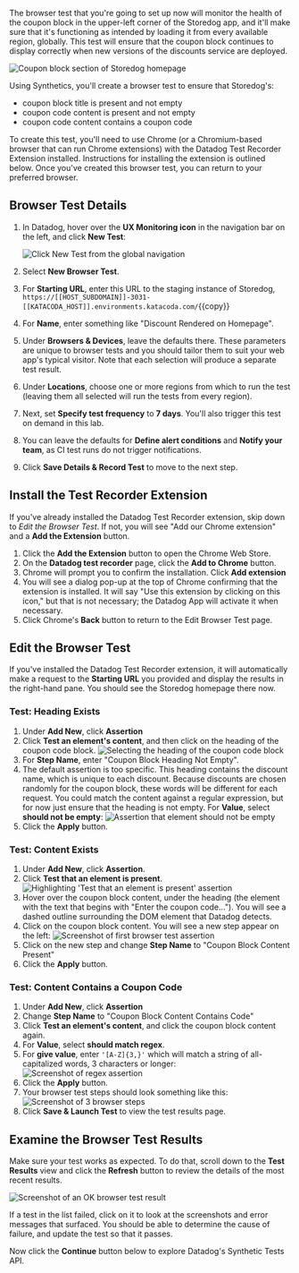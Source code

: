 The browser test that you're going to set up now will monitor the health of the coupon block in the upper-left corner of the Storedog app, and it'll make sure that it's functioning as intended by loading it from every available region, globally. This test will ensure that the coupon block continues to display correctly when new versions of the discounts service are deployed.

![Coupon block section of Storedog homepage](./assets/coupon_section_detail.png)

Using Synthetics, you'll create a browser test to ensure that Storedog's:

- coupon block title is present and not empty
- coupon code content is present and not empty
- coupon code content contains a coupon code

To create this test, you'll need to use Chrome (or a Chromium-based browser that can run Chrome extensions) with the Datadog Test Recorder Extension installed. Instructions for installing the extension is outlined below. Once you've created this browser test, you can return to your preferred browser.

## Browser Test Details
1. In Datadog, hover over the **UX Monitoring icon** in the navigation bar on the left, and click **New Test**:
    
    ![Click New Test from the global navigation](./assets/global_nav_new_test.png)
1. Select **New Browser Test**.
1. For **Starting URL**, enter this URL to the staging instance of Storedog, `https://[[HOST_SUBDOMAIN]]-3031-[[KATACODA_HOST]].environments.katacoda.com/`{{copy}}
1. For **Name**, enter something like "Discount Rendered on Homepage".
1. Under **Browsers & Devices**, leave the defaults there. These parameters are unique to browser tests and you should tailor them to suit your web app's typical visitor. Note that each selection will produce a separate test result.
1. Under **Locations**, choose one or more regions from which to run the test (leaving them all selected will run the tests from every region).
1. Next, set **Specify test frequency** to **7 days**. You'll also trigger this test on demand in this lab.
1. You can leave the defaults for **Define alert conditions** and **Notify your team**, as CI test runs do not trigger notifications.
1. Click **Save Details & Record Test** to move to the next step.

## Install the Test Recorder Extension
If you've already installed the Datadog Test Recorder extension, skip down to _Edit the Browser Test_. If not, 
you will see "Add our Chrome extension" and a **Add the Extension** button. 
1. Click the **Add the Extension** button to open the Chrome Web Store. 
1. On the **Datadog test recorder** page, click the **Add to Chrome** button.
1. Chrome will prompt you to confirm the installation. Click **Add extension**
1. You will see a dialog pop-up at the top of Chrome confirming that the extension is installed. It will say "Use this extension by clicking on this icon," but that is not necessary; the Datadog App will activate it when necessary.
1. Click Chrome's **Back** button to return to the Edit Browser Test page.

## Edit the Browser Test
If you've installed the Datadog Test Recorder extension, it will automatically make a request to the **Starting URL** you provided and display the results in the right-hand pane. You should see the Storedog homepage there now. 

### Test: Heading Exists
1. Under **Add New**, click **Assertion**
1. Click **Test an element's content**, and then click on the heading of the coupon code block.
    ![Selecting the heading of the coupon code block](./assets/test_coupon_code_header.png)
1. For **Step Name**, enter "Coupon Block Heading Not Empty".
1. The default assertion is too specific. This heading contains the discount name, which is unique to each discount. Because discounts are chosen randomly for the coupon block, these words will be different for each request. You could match the content against a regular expression, but for now just ensure that the heading is not empty. For **Value**, select **should not be empty**:
    ![Assertion that element should not be empty](./assets/assert_element_not_empty.png)
1. Click the **Apply** button.

### Test: Content Exists
1. Under **Add New**, click **Assertion**.
1. Click **Test that an element is present**. 
    ![Highlighting 'Test that an element is present' assertion](./assets/select_test_element_present.png)
1. Hover over the coupon block content, under the heading (the element with the text that begins with "Enter the coupon code..."). You will see a dashed outline surrounding the DOM element that Datadog detects.
1. Click on the coupon block content. You will see a new step appear on the left:
    ![Screenshot of first browser test assertion](./assets/first_browser_test_assertion.png)
1. Click on the new step and change **Step Name** to "Coupon Block Content Present"
1. Click the **Apply** button.

### Test: Content Contains a Coupon Code
1. Under **Add New**, click **Assertion**
1. Change **Step Name** to "Coupon Block Content Contains Code"
1. Click **Test an element's content**, and click the coupon block content again.
1. For **Value**, select **should match regex**.
1. For **give value**, enter `'[A-Z]{3,}'` which will match a string of all-capitalized words, 3 characters or longer:
    ![Screenshot of regex assertion](./assets/browser_regex_assertion.png)
1. Click the **Apply** button.
1. Your browser test steps should look something like this:
    ![Screenshot of 3 browser steps](./assets/3_browser_steps.png)
1. Click **Save & Launch Test** to view the test results page.

## Examine the Browser Test Results
Make sure your test works as expected. To do that, scroll down to the **Test Results** view and click the **Refresh** button to review the details of the most recent results.

![Screenshot of an OK browser test result](./assets/browser_test_results.png)

If a test in the list failed, click on it to look at the screenshots and error messages that surfaced. You should be able to determine the cause of failure, and update the test so that it passes.

Now click the **Continue** button below to explore Datadog's Synthetic Tests API.
